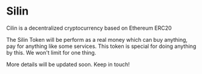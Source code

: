 # Silin
Cilin is a decentralized cryptocurrency based on Ethereum ERC20

The Silin Token will be perform as a real money which can buy anything, pay for anything like some services. This token is special for doing anything by this. We won't limit for one thing.

More details will be updated soon.
Keep in touch!
